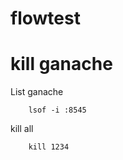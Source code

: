 # flowtest

# kill ganache

List ganache 

```
    lsof -i :8545

```

kill all

```
    kill 1234

```
